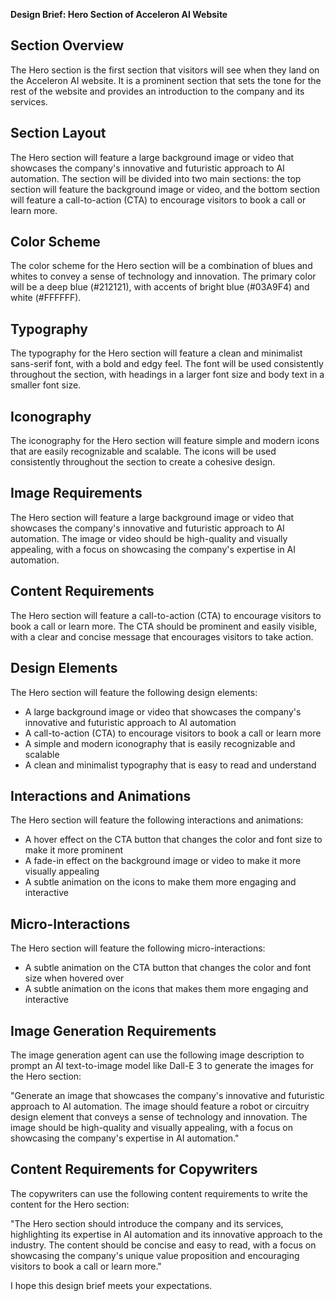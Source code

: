 **Design Brief: Hero Section of Acceleron AI Website**

**Section Overview**
----------------

The Hero section is the first section that visitors will see when they land on the Acceleron AI website. It is a prominent section that sets the tone for the rest of the website and provides an introduction to the company and its services.

**Section Layout**
----------------

The Hero section will feature a large background image or video that showcases the company's innovative and futuristic approach to AI automation. The section will be divided into two main sections: the top section will feature the background image or video, and the bottom section will feature a call-to-action (CTA) to encourage visitors to book a call or learn more.

**Color Scheme**
----------------

The color scheme for the Hero section will be a combination of blues and whites to convey a sense of technology and innovation. The primary color will be a deep blue (#212121), with accents of bright blue (#03A9F4) and white (#FFFFFF).

**Typography**
------------

The typography for the Hero section will feature a clean and minimalist sans-serif font, with a bold and edgy feel. The font will be used consistently throughout the section, with headings in a larger font size and body text in a smaller font size.

**Iconography**
-------------

The iconography for the Hero section will feature simple and modern icons that are easily recognizable and scalable. The icons will be used consistently throughout the section to create a cohesive design.

**Image Requirements**
-------------------

The Hero section will feature a large background image or video that showcases the company's innovative and futuristic approach to AI automation. The image or video should be high-quality and visually appealing, with a focus on showcasing the company's expertise in AI automation.

**Content Requirements**
----------------------

The Hero section will feature a call-to-action (CTA) to encourage visitors to book a call or learn more. The CTA should be prominent and easily visible, with a clear and concise message that encourages visitors to take action.

**Design Elements**
----------------

The Hero section will feature the following design elements:

* A large background image or video that showcases the company's innovative and futuristic approach to AI automation
* A call-to-action (CTA) to encourage visitors to book a call or learn more
* A simple and modern iconography that is easily recognizable and scalable
* A clean and minimalist typography that is easy to read and understand

**Interactions and Animations**
---------------------------

The Hero section will feature the following interactions and animations:

* A hover effect on the CTA button that changes the color and font size to make it more prominent
* A fade-in effect on the background image or video to make it more visually appealing
* A subtle animation on the icons to make them more engaging and interactive

**Micro-Interactions**
-------------------

The Hero section will feature the following micro-interactions:

* A subtle animation on the CTA button that changes the color and font size when hovered over
* A subtle animation on the icons that makes them more engaging and interactive

**Image Generation Requirements**
--------------------------------

The image generation agent can use the following image description to prompt an AI text-to-image model like Dall-E 3 to generate the images for the Hero section:

"Generate an image that showcases the company's innovative and futuristic approach to AI automation. The image should feature a robot or circuitry design element that conveys a sense of technology and innovation. The image should be high-quality and visually appealing, with a focus on showcasing the company's expertise in AI automation."

**Content Requirements for Copywriters**
------------------------------------

The copywriters can use the following content requirements to write the content for the Hero section:

"The Hero section should introduce the company and its services, highlighting its expertise in AI automation and its innovative approach to the industry. The content should be concise and easy to read, with a focus on showcasing the company's unique value proposition and encouraging visitors to book a call or learn more."

I hope this design brief meets your expectations.